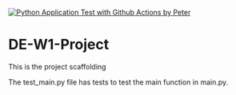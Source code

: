[![Python Application Test with Github Actions by Peter](https://github.com/cpyang123/DE-W1-Project/actions/workflows/test.yml/badge.svg?branch=main)](https://github.com/cpyang123/DE-W1-Project/actions/workflows/test.yml)

# DE-W1-Project
This is the project scaffolding

The test_main.py file has tests to test the main function in main.py. 
